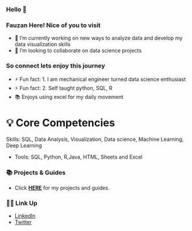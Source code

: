 ### Hello 👋

 ### Fauzan Here! Nice of you to visit

- 🔭 I’m currently working on new ways to analyze data and develop my data visualization skills
- 👯 I’m looking to collaborate on data science projects
### So connect lets enjoy this journey

- ⚡ Fun fact: 1. I am mechanical engineer turned data science enthusiast
- ⚡ Fun fact: 2. Self taught python, SQL, R
- 📚 Enjoys using excel for my daily movement
# 💡 Core Competencies
Skills: SQL, Data Analysis,  Visualization, Data science, Machine Learning, Deep Learning
- Tools: SQL, Python, R,Java, HTML, Sheets and Excel     
 
### 📚 Projects & Guides
- Click **[HERE](https://fashimshi.github.io/FauzanMo/)** for my projects and guides.

### 🙌🏻 Link Up 
- [LinkedIn](www.linkedin.com/in/fauzan-mohammed-903b13146)
- [Twitter](https://twitter.com/fa_shimshi)
